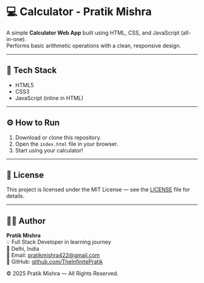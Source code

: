 # 💻 Calculator - Pratik Mishra

A simple **Calculator Web App** built using HTML, CSS, and JavaScript (all-in-one).  
Performs basic arithmetic operations with a clean, responsive design.

---

## 🧠 Tech Stack
- HTML5  
- CSS3  
- JavaScript (inline in HTML)

---

## ⚙️ How to Run
1. Download or clone this repository.  
2. Open the `index.html` file in your browser.  
3. Start using your calculator!

---

## 🪪 License
This project is licensed under the MIT License — see the [LICENSE](./LICENSE) file for details.

---

## 👨‍💻 Author
**Pratik Mishra**  
💡 Full Stack Developer in learning journey  
📍 Delhi, India  
📧 Email: pratikmishra422@gmail.com  
🔗 GitHub: [github.com/TheInfinitePratik](https://github.com/TheInfinitePratik)

© 2025 Pratik Mishra — All Rights Reserved.
